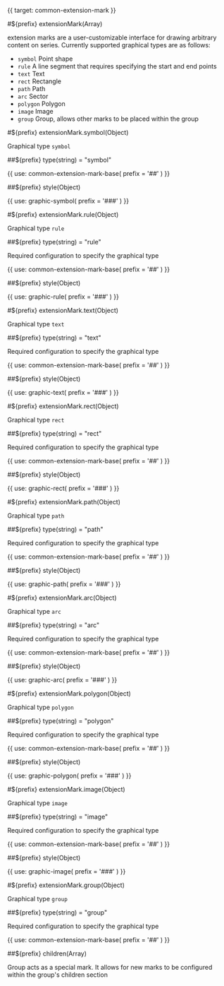 {{ target: common-extension-mark }}

<!-- IExtensionMarkSpec -->

#${prefix} extensionMark(Array)

extension marks are a user-customizable interface for drawing arbitrary content on series. Currently supported graphical types are as follows:

- `symbol` Point shape
- `rule` A line segment that requires specifying the start and end points
- `text` Text
- `rect` Rectangle
- `path` Path
- `arc` Sector
- `polygon` Polygon
- `image` Image
- `group` Group, allows other marks to be placed within the group

#${prefix} extensionMark.symbol(Object)

Graphical type `symbol`

##${prefix} type(string) = "symbol"

{{ use: common-extension-mark-base(
  prefix = '##'
) }}

##${prefix} style(Object)

{{ use: graphic-symbol(
  prefix = '###'
) }}

#${prefix} extensionMark.rule(Object)

Graphical type `rule`

##${prefix} type(string) = "rule"

Required configuration to specify the graphical type

{{ use: common-extension-mark-base(
  prefix = '##'
) }}

##${prefix} style(Object)

{{ use: graphic-rule(
  prefix = '###'
) }}

#${prefix} extensionMark.text(Object)

Graphical type `text`

##${prefix} type(string) = "text"

Required configuration to specify the graphical type

{{ use: common-extension-mark-base(
  prefix = '##'
) }}

##${prefix} style(Object)

{{ use: graphic-text(
  prefix = '###'
) }}

#${prefix} extensionMark.rect(Object)

Graphical type `rect`

##${prefix} type(string) = "rect"

Required configuration to specify the graphical type

{{ use: common-extension-mark-base(
  prefix = '##'
) }}

##${prefix} style(Object)

{{ use: graphic-rect(
  prefix = '###'
) }}

#${prefix} extensionMark.path(Object)

Graphical type `path`

##${prefix} type(string) = "path"

Required configuration to specify the graphical type

{{ use: common-extension-mark-base(
  prefix = '##'
) }}

##${prefix} style(Object)

{{ use: graphic-path(
  prefix = '###'
) }}

#${prefix} extensionMark.arc(Object)

Graphical type `arc`

##${prefix} type(string) = "arc"

Required configuration to specify the graphical type

{{ use: common-extension-mark-base(
  prefix = '##'
) }}

##${prefix} style(Object)

{{ use: graphic-arc(
  prefix = '###'
) }}

#${prefix} extensionMark.polygon(Object)

Graphical type `polygon`

##${prefix} type(string) = "polygon"

Required configuration to specify the graphical type

{{ use: common-extension-mark-base(
  prefix = '##'
) }}

##${prefix} style(Object)

{{ use: graphic-polygon(
  prefix = '###'
) }}

#${prefix} extensionMark.image(Object)

Graphical type `image`

##${prefix} type(string) = "image"

Required configuration to specify the graphical type

{{ use: common-extension-mark-base(
  prefix = '##'
) }}

##${prefix} style(Object)

{{ use: graphic-image(
  prefix = '###'
) }}

#${prefix} extensionMark.group(Object)

Graphical type `group`

##${prefix} type(string) = "group"

Required configuration to specify the graphical type

{{ use: common-extension-mark-base(
  prefix = '##'
) }}

##${prefix} children(Array)

Group acts as a special mark. It allows for new marks to be configured within the group's children section
